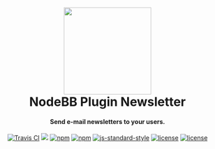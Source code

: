 <h1 align="center">
  <a href="https://community.nodebb.org/topic/4481"><img src="http://puu.sh/pcIZI/600b1c04a9.svg" height="200" with="200"></a>
  <br>
  NodeBB Plugin Newsletter
  <br>
</h1>

<h4 align="center">Send e-mail newsletters to your users.</h4>

<p align="center">
  <a href="https://travis-ci.org/yariplus/nodebb-plugin-newsletter"><img src="https://img.shields.io/travis/yariplus/nodebb-plugin-newsletter.svg?maxAge=2592000?style=plastic" alt="Travis CI"></a>
  <a href="https://codeclimate.com/github/yariplus/nodebb-plugin-newsletter/coverage"><img src="https://img.shields.io/codeclimate/coverage/github/yariplus/nodebb-plugin-newsletter.svg?maxAge=2592000?style=plastic"></a>
  <a href="https://www.npmjs.com/package/nodebb-plugin-newsletter"><img src="https://img.shields.io/npm/v/nodebb-plugin-newsletter.svg?maxAge=2592000?style=plastic" alt="npm"></a>
  <a href="https://www.npmjs.com/package/nodebb-plugin-newsletter"><img src="https://img.shields.io/npm/dm/nodebb-plugin-newsletter.svg?maxAge=2592000?style=plastic" alt="npm"></a>
  <a href="http://standardjs.com/"><img src="https://img.shields.io/badge/code%20style-standard-brightgreen.svg" alt="js-standard-style"></a>
  <a href="https://raw.githubusercontent.com/yariplus/nodebb-plugin-newsletter/master/LICENSE"><img src="https://img.shields.io/badge/license-MIT-blue.svg?maxAge=2592000?style=plastic" alt="license"></a>
  <a href="https://creativecommons.org/publicdomain/zero/1.0/legalcode"><img src="https://img.shields.io/badge/license-CCO--1.0-ff69b4.svg?maxAge=2592000?style=plastic" alt="license"></a>
</p>

<br>
